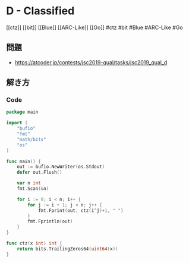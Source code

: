 # D - Classified
[[ctz]] [[bit]] [[Blue]] [[ARC-Like]] [[Go]]
#ctz #bit #Blue #ARC-Like #Go 

## 問題
- https://atcoder.jp/contests/jsc2019-qual/tasks/jsc2019_qual_d

## 解き方
### Code
```go
package main

import (
	"bufio"
	"fmt"
	"math/bits"
	"os"
)

func main() {
	out := bufio.NewWriter(os.Stdout)
	defer out.Flush()

	var n int
	fmt.Scan(&n)

	for i := 0; i < n; i++ {
		for j := i + 1; j < n; j++ {
			fmt.Fprint(out, ctz(i^j)+1, " ")
		}
		fmt.Fprintln(out)
	}
}

func ctz(x int) int {
	return bits.TrailingZeros64(uint64(x))
}
```